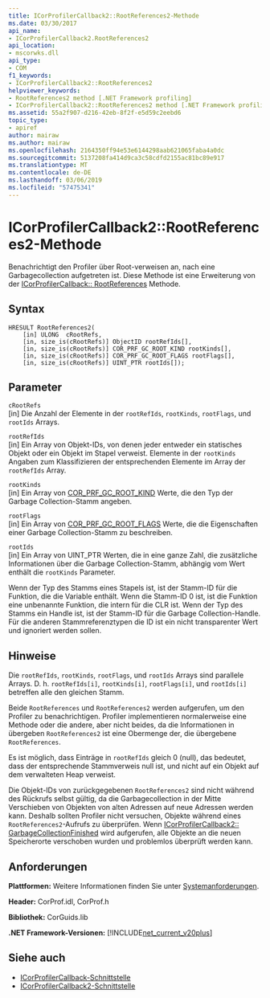 ```yaml
---
title: ICorProfilerCallback2::RootReferences2-Methode
ms.date: 03/30/2017
api_name:
- ICorProfilerCallback2.RootReferences2
api_location:
- mscorwks.dll
api_type:
- COM
f1_keywords:
- ICorProfilerCallback2::RootReferences2
helpviewer_keywords:
- RootReferences2 method [.NET Framework profiling]
- ICorProfilerCallback2::RootReferences2 method [.NET Framework profiling]
ms.assetid: 55a2f907-d216-42eb-8f2f-e5d59c2eebd6
topic_type:
- apiref
author: mairaw
ms.author: mairaw
ms.openlocfilehash: 2164350ff94e53e6144298aab621065faba4a0dc
ms.sourcegitcommit: 5137208fa414d9ca3c58cdfd2155ac81bc89e917
ms.translationtype: MT
ms.contentlocale: de-DE
ms.lasthandoff: 03/06/2019
ms.locfileid: "57475341"
---
```

# <a name="icorprofilercallback2rootreferences2-method"></a>ICorProfilerCallback2::RootReferences2-Methode
Benachrichtigt den Profiler über Root-verweisen an, nach eine Garbagecollection aufgetreten ist. Diese Methode ist eine Erweiterung von der [ICorProfilerCallback:: RootReferences](../../../../docs/framework/unmanaged-api/profiling/icorprofilercallback-rootreferences-method.md) Methode.  
  
## <a name="syntax"></a>Syntax  
  
```  
HRESULT RootReferences2(  
    [in] ULONG  cRootRefs,  
    [in, size_is(cRootRefs)] ObjectID rootRefIds[],  
    [in, size_is(cRootRefs)] COR_PRF_GC_ROOT_KIND rootKinds[],  
    [in, size_is(cRootRefs)] COR_PRF_GC_ROOT_FLAGS rootFlags[],  
    [in, size_is(cRootRefs)] UINT_PTR rootIds[]);  
```  
  
## <a name="parameters"></a>Parameter  
 `cRootRefs`  
 [in] Die Anzahl der Elemente in der `rootRefIds`, `rootKinds`, `rootFlags`, und `rootIds` Arrays.  
  
 `rootRefIds`  
 [in] Ein Array von Objekt-IDs, von denen jeder entweder ein statisches Objekt oder ein Objekt im Stapel verweist. Elemente in der `rootKinds` Angaben zum Klassifizieren der entsprechenden Elemente im Array der `rootRefIds` Array.  
  
 `rootKinds`  
 [in] Ein Array von [COR_PRF_GC_ROOT_KIND](../../../../docs/framework/unmanaged-api/profiling/cor-prf-gc-root-kind-enumeration.md) Werte, die den Typ der Garbage Collection-Stamm angeben.  
  
 `rootFlags`  
 [in] Ein Array von [COR_PRF_GC_ROOT_FLAGS](../../../../docs/framework/unmanaged-api/profiling/cor-prf-gc-root-flags-enumeration.md) Werte, die die Eigenschaften einer Garbage Collection-Stamm zu beschreiben.  
  
 `rootIds`  
 [in] Ein Array von UINT_PTR Werten, die in eine ganze Zahl, die zusätzliche Informationen über die Garbage Collection-Stamm, abhängig vom Wert enthält die `rootKinds` Parameter.  
  
 Wenn der Typ des Stamms eines Stapels ist, ist der Stamm-ID für die Funktion, die die Variable enthält. Wenn die Stamm-ID 0 ist, ist die Funktion eine unbenannte Funktion, die intern für die CLR ist. Wenn der Typ des Stamms ein Handle ist, ist der Stamm-ID für die Garbage Collection-Handle. Für die anderen Stammreferenztypen die ID ist ein nicht transparenter Wert und ignoriert werden sollen.  
  
## <a name="remarks"></a>Hinweise  
 Die `rootRefIds`, `rootKinds`, `rootFlags`, und `rootIds` Arrays sind parallele Arrays. D. h. `rootRefIds[i]`, `rootKinds[i]`, `rootFlags[i]`, und `rootIds[i]` betreffen alle den gleichen Stamm.  
  
 Beide `RootReferences` und `RootReferences2` werden aufgerufen, um den Profiler zu benachrichtigen. Profiler implementieren normalerweise eine Methode oder die andere, aber nicht beides, da die Informationen in übergeben `RootReferences2` ist eine Obermenge der, die übergebene `RootReferences`.  
  
 Es ist möglich, dass Einträge in `rootRefIds` gleich 0 (null), das bedeutet, dass der entsprechende Stammverweis null ist, und nicht auf ein Objekt auf dem verwalteten Heap verweist.  
  
 Die Objekt-IDs von zurückgegebenen `RootReferences2` sind nicht während des Rückrufs selbst gültig, da die Garbagecollection in der Mitte Verschieben von Objekten von alten Adressen auf neue Adressen werden kann. Deshalb sollten Profiler nicht versuchen, Objekte während eines `RootReferences2`-Aufrufs zu überprüfen. Wenn [ICorProfilerCallback2:: GarbageCollectionFinished](../../../../docs/framework/unmanaged-api/profiling/icorprofilercallback2-garbagecollectionfinished-method.md) wird aufgerufen, alle Objekte an die neuen Speicherorte verschoben wurden und problemlos überprüft werden kann.  
  
## <a name="requirements"></a>Anforderungen  
 **Plattformen:** Weitere Informationen finden Sie unter [Systemanforderungen](../../../../docs/framework/get-started/system-requirements.md).  
  
 **Header:** CorProf.idl, CorProf.h  
  
 **Bibliothek:** CorGuids.lib  
  
 **.NET Framework-Versionen:** [!INCLUDE[net_current_v20plus](../../../../includes/net-current-v20plus-md.md)]  
  
## <a name="see-also"></a>Siehe auch
- [ICorProfilerCallback-Schnittstelle](../../../../docs/framework/unmanaged-api/profiling/icorprofilercallback-interface.md)
- [ICorProfilerCallback2-Schnittstelle](../../../../docs/framework/unmanaged-api/profiling/icorprofilercallback2-interface.md)
